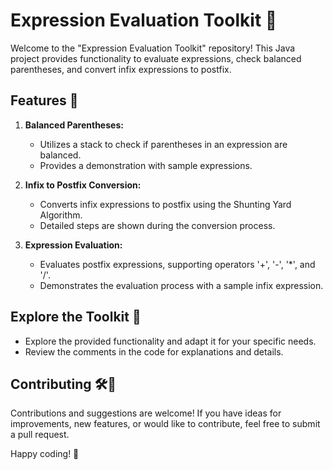 # Expression Evaluation Toolkit 🧮

Welcome to the "Expression Evaluation Toolkit" repository! This Java project provides functionality to evaluate expressions, check balanced parentheses, and convert infix expressions to postfix.

## Features 🚀

1. **Balanced Parentheses:**
   - Utilizes a stack to check if parentheses in an expression are balanced.
   - Provides a demonstration with sample expressions.

2. **Infix to Postfix Conversion:**
   - Converts infix expressions to postfix using the Shunting Yard Algorithm.
   - Detailed steps are shown during the conversion process.

3. **Expression Evaluation:**
   - Evaluates postfix expressions, supporting operators '+', '-', '*', and '/'.
   - Demonstrates the evaluation process with a sample infix expression.

## Explore the Toolkit 👀 
- Explore the provided functionality and adapt it for your specific needs.
- Review the comments in the code for explanations and details.

## Contributing 🛠️🚀

Contributions and suggestions are welcome! If you have ideas for improvements, new features, or would like to contribute, feel free to submit a pull request.

Happy coding! 🌟
